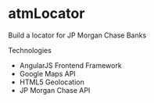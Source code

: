 atmLocator
==========

Build a locator for JP Morgan Chase Banks

Technologies
- AngularJS Frontend Framework
- Google Maps API
- HTML5 Geolocation
- JP Morgan Chase API
